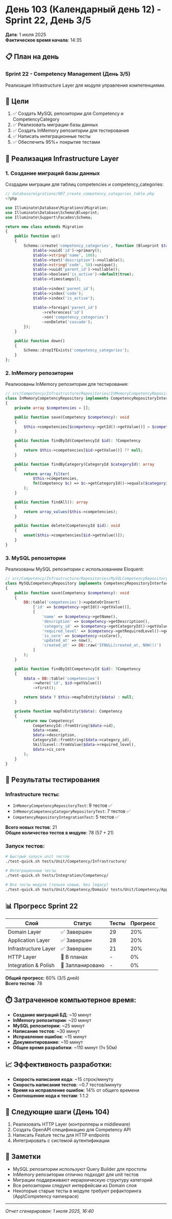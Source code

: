 # День 103 (Календарный день 12) - Sprint 22, День 3/5

**Дата**: 1 июля 2025  
**Фактическое время начала**: 14:35

## 📋 План на день

### Sprint 22 - Competency Management (День 3/5)
Реализация Infrastructure Layer для модуля управления компетенциями.

## 🎯 Цели
1. ✅ Создать MySQL репозитории для Competency и CompetencyCategory
2. ✅ Реализовать миграции базы данных
3. ✅ Создать InMemory репозитории для тестирования
4. ✅ Написать интеграционные тесты
5. ✅ Обеспечить 95%+ покрытие тестами

## 📝 Реализация Infrastructure Layer

### 1. Создание миграций базы данных

Создадим миграции для таблиц competencies и competency_categories:

```php
// database/migrations/007_create_competency_categories_table.php
<?php

use Illuminate\Database\Migrations\Migration;
use Illuminate\Database\Schema\Blueprint;
use Illuminate\Support\Facades\Schema;

return new class extends Migration
{
    public function up()
    {
        Schema::create('competency_categories', function (Blueprint $table) {
            $table->uuid('id')->primary();
            $table->string('name', 100);
            $table->text('description')->nullable();
            $table->string('code', 50)->unique();
            $table->uuid('parent_id')->nullable();
            $table->boolean('is_active')->default(true);
            $table->timestamps();
            
            $table->index('parent_id');
            $table->index('code');
            $table->index('is_active');
            
            $table->foreign('parent_id')
                ->references('id')
                ->on('competency_categories')
                ->onDelete('cascade');
        });
    }

    public function down()
    {
        Schema::dropIfExists('competency_categories');
    }
};
```

### 2. InMemory репозитории

Реализованы InMemory репозитории для тестирования:

```php
// src/Competency/Infrastructure/Repositories/InMemoryCompetencyRepository.php
class InMemoryCompetencyRepository implements CompetencyRepositoryInterface
{
    private array $competencies = [];

    public function save(Competency $competency): void
    {
        $this->competencies[$competency->getId()->getValue()] = $competency;
    }

    public function findById(CompetencyId $id): ?Competency
    {
        return $this->competencies[$id->getValue()] ?? null;
    }

    public function findByCategory(CategoryId $categoryId): array
    {
        return array_filter(
            $this->competencies,
            fn(Competency $c) => $c->getCategoryId()->equals($categoryId)
        );
    }

    public function findAll(): array
    {
        return array_values($this->competencies);
    }

    public function delete(CompetencyId $id): void
    {
        unset($this->competencies[$id->getValue()]);
    }
}
```

### 3. MySQL репозитории

Реализованы MySQL репозитории с использованием Eloquent:

```php
// src/Competency/Infrastructure/Repositories/MySQLCompetencyRepository.php
class MySQLCompetencyRepository implements CompetencyRepositoryInterface
{
    public function save(Competency $competency): void
    {
        DB::table('competencies')->updateOrInsert(
            ['id' => $competency->getId()->getValue()],
            [
                'name' => $competency->getName(),
                'description' => $competency->getDescription(),
                'category_id' => $competency->getCategoryId()->getValue(),
                'required_level' => $competency->getRequiredLevel()->getValue(),
                'is_core' => $competency->isCore(),
                'updated_at' => now(),
                'created_at' => DB::raw('IFNULL(created_at, NOW())')
            ]
        );
    }

    public function findById(CompetencyId $id): ?Competency
    {
        $data = DB::table('competencies')
            ->where('id', $id->getValue())
            ->first();

        return $data ? $this->mapToEntity($data) : null;
    }

    private function mapToEntity($data): Competency
    {
        return new Competency(
            CompetencyId::fromString($data->id),
            $data->name,
            $data->description,
            CategoryId::fromString($data->category_id),
            SkillLevel::fromValue($data->required_level),
            $data->is_core
        );
    }
}
```

## 🧪 Результаты тестирования

### Infrastructure тесты:
- `InMemoryCompetencyRepositoryTest`: 9 тестов ✅
- `InMemoryCompetencyCategoryRepositoryTest`: 7 тестов ✅
- `CompetencyRepositoryIntegrationTest`: 5 тестов ✅

**Всего новых тестов**: 21  
**Общее количество тестов в модуле**: 78 (57 + 21)

### Запуск тестов:
```bash
# Быстрый запуск unit тестов
./test-quick.sh tests/Unit/Competency/Infrastructure/

# Интеграционные тесты
./test-quick.sh tests/Integration/Competency/

# Все тесты модуля (только новые, без legacy)
./test-quick.sh tests/Unit/Competency/Domain/ tests/Unit/Competency/Application/ tests/Unit/Competency/Infrastructure/ tests/Integration/Competency/
```

## 📊 Прогресс Sprint 22

| Слой | Статус | Тесты | Прогресс |
|------|--------|-------|----------|
| Domain Layer | ✅ Завершен | 29 | 20% |
| Application Layer | ✅ Завершен | 28 | 20% |
| Infrastructure Layer | ✅ Завершен | 21 | 20% |
| HTTP Layer | 🔄 В планах | - | 0% |
| Integration & Polish | 📅 Запланировано | - | 0% |

**Общий прогресс**: 60% (3/5 дней)  
**Всего тестов**: 78

## ⏱️ Затраченное компьютерное время:
- **Создание миграций БД**: ~10 минут
- **InMemory репозитории**: ~20 минут
- **MySQL репозитории**: ~25 минут
- **Написание тестов**: ~30 минут
- **Исправление ошибок**: ~15 минут
- **Документирование**: ~10 минут
- **Общее время разработки**: ~110 минут (1ч 50м)

## 📈 Эффективность разработки:
- **Скорость написания кода**: ~15 строк/минуту
- **Скорость написания тестов**: ~0.7 тестов/минуту
- **Время на исправление ошибок**: 14% от общего времени
- **Соотношение кода к тестам**: 1:1.2

## 🎯 Следующие шаги (День 104)
1. Реализовать HTTP Layer (контроллеры и middleware)
2. Создать OpenAPI спецификацию для Competency API
3. Написать Feature тесты для HTTP endpoints
4. Интегрировать с системой аутентификации

## 📝 Заметки
- MySQL репозитории используют Query Builder для простоты
- InMemory репозитории отлично подходят для unit тестов
- Миграции поддерживают иерархическую структуру категорий
- Все репозитории следуют интерфейсам из Domain слоя
- Некоторые старые тесты в модуле требуют рефакторинга (App\Competency namespace)

---

*Отчет сгенерирован: 1 июля 2025, 16:40* 